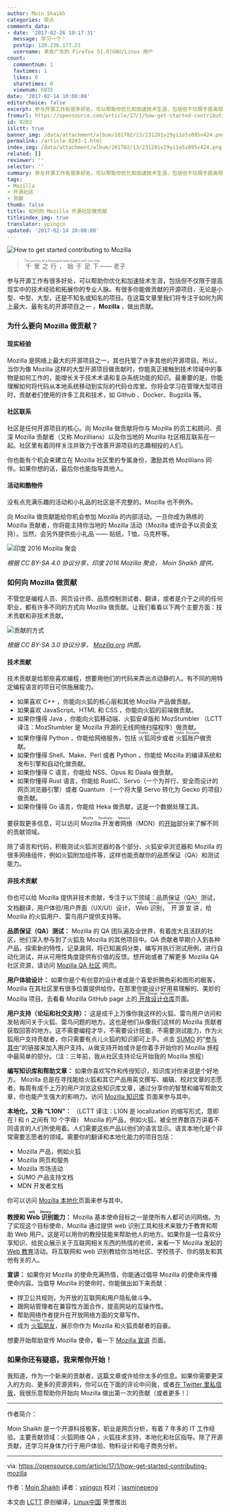 ```yaml
---
author: Moin Shaikh
categories: 观点
comments_data:
- date: '2017-02-26 10:17:31'
  message: 学习一个！
  postip: 120.236.177.21
  username: 来自广东的 Firefox 51.0|GNU/Linux 用户
count:
  commentnum: 1
  favtimes: 1
  likes: 0
  sharetimes: 0
  viewnum: 6035
date: '2017-02-14 10:08:00'
editorchoice: false
excerpt: 参与开源工作有很多好处，可以帮助你优化和加速技术生涯，包括但不仅限于提高现实中的技术经验和拓展你的专业人脉。
fromurl: https://opensource.com/article/17/1/how-get-started-contributing-mozilla
id: 8203
islctt: true
banner_img: /data/attachment/album/201702/13/231201v29yi1o5s095v424.png
permalink: /article-8203-1.html
index_img: /data/attachment/album/201702/13/231201v29yi1o5s095v424.png.thumb.jpg
related: []
reviewer: ''
selector: ''
summary: 参与开源工作有很多好处，可以帮助你优化和加速技术生涯，包括但不仅限于提高现实中的技术经验和拓展你的专业人脉。
tags:
- Mozilla
- 开源社区
- 贡献
thumb: false
title: 如何向 Mozilla 开源社区做贡献
titleindex_img: true
translator: ypingcn
updated: '2017-02-14 10:08:00'
---
```


![How to get started contributing to Mozilla](/data/attachment/album/201702/13/231201v29yi1o5s095v424.png "How to get started contributing to Mozilla")



> 
> <ruby> 千里之行，始于足下 <rp>  （ </rp> <rt>  The journey of a thousand miles begins with one step </rt> <rp>  ） </rp></ruby>—— 老子
> 
> 
> 


参与开源工作有很多好处，可以帮助你优化和加速技术生涯，包括但不仅限于提高现实中的技术经验和拓展你的专业人脉。有很多你能做贡献的开源项目，无论是小型、中型、大型，还是不知名或知名的项目。在这篇文章里我们将专注于如何为网上最大、最有名的开源项目之一 ，**Mozilla** ，做出贡献。


### 为什么要向 Mozilla 做贡献？


#### 现实经验


Mozilla 是网络上最大的开源项目之一，其也托管了许多其他的开源项目。所以，当你为像 Mozilla 这样的大型开源项目做贡献时，你能真正接触到技术领域中的事物是如何工作的，能增长关于技术术语和复杂系统功能的知识。最重要的是，你能理解如何将代码从本地系统移动到实际的代码仓库里。你将会学习在管理大型项目时，贡献者们使用的许多工具和技术，如 Github 、Docker、Bugzilla 等。


#### 社区联系


社区是任何开源项目的核心。向 Mozilla 做贡献将你与 Mozilla 的员工和顾问、资深 Mozilla 贡献者（又称 Mozillians）以及你当地的 Mozilla 社区相互联系在一起。社区里有着同样关注并致力于改善开源项目的志趣相投的人们。


你也能有个机会来建立在 Mozilla 社区里的专属身份，激励其他 Mozillians 同伴。如果你想的话，最后你也能指导其他人。


#### 活动和酷物件


没有点充满乐趣的活动和小礼品的社区是不完整的。Mozilla 也不例外。


向 Mozilla 做贡献能给你机会参加 Mozilla 的内部活动。一旦你成为熟练的 Mozilla 贡献者，你将能主持你当地的 Mozilla 活动（Mozilla 或许会予以资金支持）。当然，会另外提供些小礼品 —— 贴纸，T恤，马克杯等。


![印度 2016 Mozilla 聚会](/data/attachment/album/201702/13/231202hk44sjh4snnvjdv8.jpg "India Mozilla meetup 2016")


*根据 CC BY-SA 4.0 协议分享，印度 2016 Mozilla 聚会， Moin Shaikh 提供。*


### 如何向 Mozilla 做贡献


不管您是编程人员、网页设计师、品质控制测试者、翻译，或者是介于之间的任何职业，都有许多不同的方式向 Mozilla 做贡献。让我们看看以下两个主要方面：技术贡献和非技术贡献。


![贡献的方式](/data/attachment/album/201702/13/231203rci1f19alpn3a1v3.jpg "Ways to contribute")


*根据 CC BY-SA 3.0 协议分享， [Mozilla.org](http://mozilla.org/) 供图。*


#### 技术贡献


技术贡献是给那些喜欢编程，想要用他们的代码来弄出点动静的人。有不同的用特定编程语言的项目可供施展能力。


* 如果喜欢 C++ ，你能向火狐的核心层和其他 Mozilla 产品做贡献。
* 如果喜欢 JavaScript、HTML 和 CSS ，你能向火狐的前端做贡献。
* 如果你懂得 Java ，你能向火狐移动端、火狐安卓版和 MozStumbler （LCTT 译注：MozStumbler 是 Mozilla 开源的无线网络扫描程序）做贡献。
* 如果你懂得 Python ，你能给网络服务，包括<ruby> 火狐同步 <rp>  （ </rp> <rt>  Firefox Sync </rt> <rp>  ） </rp></ruby>或者<ruby> 火狐账户 <rp>  （ </rp> <rt>  Firefox Accounts </rt> <rp>  ） </rp></ruby>做贡献。
* 如果你懂得 Shell、Make、Perl 或者 Python ，你能给 Mozilla 的编译系统和发布引擎和自动化做贡献。
* 如果你懂得 C 语言，你能给 NSS、Opus 和 Daala 做贡献。
* 如果你懂得 Rust 语言，你能给 RustC、Servo（一个为并行、安全而设计的网页浏览器引擎）或者 Quantum （一个将大量 Servo 转化为 Gecko 的项目）做贡献。
* 如果你懂得 Go 语言，你能给 Heka 做贡献，这是一个数据处理工具。


要获取更多信息，可以访问 <ruby> Mozilla 开发者网络 <rt>  Mozilla Developer Network </rt></ruby>（MDN）的[开始](https://developer.mozilla.org/en-US/docs/Mozilla/Developer_guide/Introduction#Find_a_bug_we&#39;ve_identified_as_a_good_fit_for_new_contributors.)部分来了解不同的贡献领域。


除了语言和代码，积极测试火狐浏览器的各个部分、火狐安卓浏览器和 Mozilla 的很多网络组件，例如火狐附加组件等，这样也能贡献你的品质保证（QA）和测试能力。


#### 非技术贡献


你也可以给 Mozilla 提供非技术贡献，专注于以下领域：品质保证（QA）测试，文档翻译，用户体验/用户界面（UX/UI）设计，<ruby> Web 识别 <rp>  （ </rp> <rt>  web literacy </rt> <rp>  ） </rp></ruby>，<ruby> 开源宣讲 <rp>  （ </rp> <rt>  open source advocacy </rt> <rp>  ） </rp></ruby>，给 Mozilla 的火狐用户、雷鸟用户提供支持等。


**品质保证（QA）测试：** Mozilla 的 QA 团队遍及全世界，有着庞大且活跃的社区，他们深入参与到了火狐及 Mozilla 的其他项目中。QA 贡献者早期介入到各种产品，探索新的特性，记录漏洞，将已知漏洞分类，编写并执行测试用例，进行自动化测试，并从可用性角度提供有价值的反馈。想开始或者了解更多 Mozilla QA 社区资源，请访问 [Mozilla QA 社区](https://quality.mozilla.org/get-involved/) 网页。


**用户体验设计：** 如果你是个有创意的设计者或是个喜爱折腾色彩和图形的极客，Mozilla 在其社区里有很多位置提供给你，在那里你能设计好用易理解的、美妙的 Mozilla 项目。去看看 Mozilla GitHub page 上的[<ruby> 开放设计仓库 <rt>  Open Design repository </rt></ruby>](https://github.com/mozilla/OpenDesign) 页面。


**用户支持（论坛和社交支持）：** 这是成千上万像你我这样的火狐、雷鸟用户访问和发帖询问关于火狐、雷鸟问题的地方。这也是他们从像我们这样的 Mozilla 贡献者获取回答的地方。这不需要编程才华，不需要设计技能，不需要测试能力，作为火狐用户支持贡献者，你只需要有点儿火狐的知识即可上手。点击 [SUMO](http://support.mozilla.org/) 的“[参与其中](https://support.mozilla.org/en-US/get-involved/questions)”的链接来加入用户支持。从做支持开始或许是你着手开始你的 Mozilla 旅程中最简单的部分。（注：三年前，我从社区支持论坛开始我的 Mozilla 旅程）


**编写知识库和帮助文章：** 如果你喜欢写作和传授知识，知识库对你来说是个好地方。 Mozilla 总是在寻找能给火狐和其它产品用英文撰写、编辑、校对文章的志愿者。每周有成千上万的用户浏览这些知识库文章，通过分享你的智慧和编写帮助文章，你也能产生强大的影响力。访问 [Mozilla 知识库](https://support.mozilla.org/en-US/get-involved/kb) 页面来参与其中。


**本地化，又称 “L10N”：** （LCTT 译注：L10N 是 localization 的缩写形式，意即在 l 和 n 之间有 10 个字母） Mozilla 的产品，例如火狐，被全世界数百万讲着不同语言的人们所使用着。人们需要这些产品以他们的语言显示。语言本地化是个非常需要志愿者的领域。需要你的翻译和本地化能力的项目包括：


* Mozilla 产品，例如火狐
* Mozilla 网页和服务
* Mozilla 市场活动
* SUMO 产品支持文档
* MDN 开发者文档


你可以访问 [Mozilla 本地化](https://l10n.mozilla.org/)页面来参与其中。


**教授和 <ruby> Web 识别 <rp>  （ </rp> <rt>  web literacy </rt> <rp>  ） </rp></ruby>能力：** Mozilla 基本使命目标之一是使所有人都可访问网络。为了实现这个目标使命，Mozilla 通过提供 web 识别工具和技术来致力于教育和帮助 Web 用户。这是可以用你的教授技能来帮助他人的地方。如果你是一位喜欢分享知识、给民众展示关于互联网相关东西的热情的老师，来看一下 Mozilla 发起的 [Web 教育](https://learning.mozilla.org/en-US/)活动。将互联网和 web 识别教给你当地社区、学校孩子、你的朋友和其他有关的人。


**宣讲：** 如果你对 Mozilla 的使命充满热情，你能通过倡导 Mozilla 的使命来传播使命内容。当倡导 Mozilla 的使命时，你能做出如下来贡献：


* 捍卫公共规则，为开放的互联网和用户隐私做斗争。
* 跟网站管理者在兼容性方面合作，提高网站的互操作性。
* 帮助网络作者提升在开放网络方面的文章写作。
* 成为<ruby> <a href="https://www.mozilla.org/en-US/contribute/friends/">  火狐朋友 </a> <rp>  （ </rp> <rt>  Firefox Friends </rt> <rp>  ） </rp></ruby>，展示你作为 Mozilla 和火狐贡献者的自豪。


想要开始帮助宣传 Mozilla 使命，看一下 [Mozilla 宣讲](https://advocacy.mozilla.org/en-US) 页面。


### 如果你还有疑惑，我来帮你开始！


我知道，作为一个新来的贡献者，这篇文章或许给你太多的信息。如果你需要更深入的方向、更多的资源资料，你可以在下面的评论中问我，或者[在 Twitter 里私信我](https://twitter.com/moingshaikh)，我很乐意帮助你开始向 Mozilla 做出第一次的贡献（或者更多！）




---


作者简介：


Moin Shaikh 是一个开源科技极客，职业是网页分析，有着 7 年多的 IT 工作经验。主要贡献领域：火狐网络 QA ，火狐技术支持，本地化和社区指导。除了开源贡献，还学习并身体力行于用户体验、物料设计和电子商务分析。




---


via: <https://opensource.com/article/17/1/how-get-started-contributing-mozilla>


作者：[Moin Shaikh](https://opensource.com/users/moinshaikh) 译者：[ypingcn](https://github.com/ypingcn) 校对：[jasminepeng](https://github.com/jasminepeng)


本文由 [LCTT](https://github.com/LCTT/TranslateProject) 原创编译，[Linux中国](https://linux.cn/) 荣誉推出